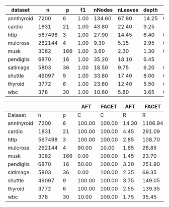 | dataset | n | p | f1 | nNodes | nLeaves | depth | Q | J |
|---------|---|---|----|--------|---------|-------|---|---|
| annthyroid | 7200 | 6 | 1.00 | 134.60 | 67.80 | 14.25 | 0.00 | 1.00 |
| cardio | 1831 | 21 | 1.00 | 43.80 | 22.40 | 9.25 | -0.07 | 0.58 |
| http | 567498 | 3 | 1.00 | 27.90 | 14.45 | 6.40 | 0.00 | 1.00 |
| mulcross | 262144 | 4 | 1.00 | 9.30 | 5.15 | 2.95 | 0.00 | 0.56 |
| musk | 3062 | 166 | 1.00 | 3.60 | 2.30 | 1.30 | 0.00 | 0.02 |
| pendigits | 6870 | 16 | 1.00 | 35.20 | 18.10 | 6.45 | -0.01 | 0.52 |
| satimage | 5803 | 36 | 1.00 | 18.50 | 9.75 | 6.20 | 0.01 | 0.15 |
| shuttle | 49097 | 9 | 1.00 | 33.80 | 17.40 | 8.00 | 0.00 | 0.71 |
| thyroid | 3772 | 6 | 1.00 | 23.80 | 12.40 | 5.50 | 0.00 | 0.72 |
| wbc | 378 | 30 | 1.00 | 10.60 | 5.80 | 3.65 | 0.09 | 0.11 |


|            |       |     | AFT    | FACET  | AFT   | FACET | AFT   | FACET | AFT   | FACET  |
| ---------- | ----- | --- | ------ | ------ | ----- | ----- | ----- | ----- | ----- | ------ |
| Dataset    | n     | p   | C      | C      | R     | R     | L     | L     | D     | D      |
| annthyroid | 7200 | 6 | 100.00 | 100.00 | 14.30 | 1106.94 | 1.55 | 1.65 | 0.82 | 1.75 |
| cardio | 1831 | 21 | 100.00 | 100.00 | 4.45 | 291.09 | 1.85 | 1.65 | 8.85 | 12.82 |
| http | 567498 | 3 | 100.00 | 100.00 | 2.85 | 108.70 | 2.00 | 1.00 | 12.07 | 20.00 |
| mulcross | 262144 | 4 | 90.00 | 10.00 | 1.65 | 28.85 | 1.56 | 3.00 | 129.92 | 178.02 |
| musk | 3062 | 166 | 0.00 | 100.00 | 1.45 | 23.70 | nan | 6.00 | nan | 5.59 |
| pendigits | 6870 | 16 | 50.00 | 100.00 | 3.30 | 251.90 | 2.80 | 2.90 | 19.58 | 26.59 |
| satimage | 5803 | 36 | 0.00 | 100.00 | 2.35 | 69.35 | nan | 2.00 | nan | 12.68 |
| shuttle | 49097 | 9 | 100.00 | 100.00 | 3.75 | 149.05 | 1.45 | 2.10 | 0.28 | 38.77 |
| thyroid | 3772 | 6 | 100.00 | 100.00 | 2.55 | 139.35 | 2.05 | 2.00 | 3.57 | 5.34 |
| wbc | 378 | 30 | 10.00 | 100.00 | 1.75 | 35.45 | 1.00 | 1.95 | 0.34 | 9.90 |
